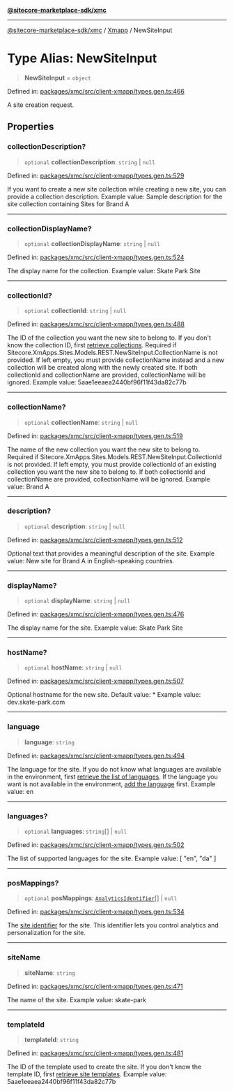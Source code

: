 [**@sitecore-marketplace-sdk/xmc**](../../../../README.md)

***

[@sitecore-marketplace-sdk/xmc](../../../../README.md) / [Xmapp](../README.md) / NewSiteInput

# Type Alias: NewSiteInput

> **NewSiteInput** = `object`

Defined in: [packages/xmc/src/client-xmapp/types.gen.ts:466](https://github.com/Sitecore/marketplace-sdk/blob/main/packages/xmc/src/client-xmapp/types.gen.ts#L466)

A site creation request.

## Properties

### collectionDescription?

> `optional` **collectionDescription**: `string` \| `null`

Defined in: [packages/xmc/src/client-xmapp/types.gen.ts:529](https://github.com/Sitecore/marketplace-sdk/blob/main/packages/xmc/src/client-xmapp/types.gen.ts#L529)

If you want to create a new site collection while creating a new site, you can provide a collection description.
Example value: Sample description for the site collection containing Sites for Brand A

***

### collectionDisplayName?

> `optional` **collectionDisplayName**: `string` \| `null`

Defined in: [packages/xmc/src/client-xmapp/types.gen.ts:524](https://github.com/Sitecore/marketplace-sdk/blob/main/packages/xmc/src/client-xmapp/types.gen.ts#L524)

The display name for the collection.
Example value: Skate Park Site

***

### collectionId?

> `optional` **collectionId**: `string` \| `null`

Defined in: [packages/xmc/src/client-xmapp/types.gen.ts:488](https://github.com/Sitecore/marketplace-sdk/blob/main/packages/xmc/src/client-xmapp/types.gen.ts#L488)

The ID of the collection you want the new site to belong to. If you don't know the collection ID, first [retrieve collections](#tag/Collections/operation/Get).
Required if Sitecore.XmApps.Sites.Models.REST.NewSiteInput.CollectionName is not provided. If left empty, you must provide collectionName instead and a new collection will be created along with the newly created site.
If both collectionId and collectionName are provided, collectionName will be ignored.
Example value: 5aae1eeaea2440bf96f11f43da82c77b

***

### collectionName?

> `optional` **collectionName**: `string` \| `null`

Defined in: [packages/xmc/src/client-xmapp/types.gen.ts:519](https://github.com/Sitecore/marketplace-sdk/blob/main/packages/xmc/src/client-xmapp/types.gen.ts#L519)

The name of the new collection you want the new site to belong to.
Required if Sitecore.XmApps.Sites.Models.REST.NewSiteInput.CollectionId is not provided. If left empty, you must provide collectionId of an existing collection you want the new site to belong to.
If both collectionId and collectionName are provided, collectionName will be ignored.
Example value: Brand A

***

### description?

> `optional` **description**: `string` \| `null`

Defined in: [packages/xmc/src/client-xmapp/types.gen.ts:512](https://github.com/Sitecore/marketplace-sdk/blob/main/packages/xmc/src/client-xmapp/types.gen.ts#L512)

Optional text that provides a meaningful description of the site.
Example value: New site for Brand A in English-speaking countries.

***

### displayName?

> `optional` **displayName**: `string` \| `null`

Defined in: [packages/xmc/src/client-xmapp/types.gen.ts:476](https://github.com/Sitecore/marketplace-sdk/blob/main/packages/xmc/src/client-xmapp/types.gen.ts#L476)

The display name for the site.
Example value: Skate Park Site

***

### hostName?

> `optional` **hostName**: `string` \| `null`

Defined in: [packages/xmc/src/client-xmapp/types.gen.ts:507](https://github.com/Sitecore/marketplace-sdk/blob/main/packages/xmc/src/client-xmapp/types.gen.ts#L507)

Optional hostname for the new site. Default value: *
Example value: dev.skate-park.com

***

### language

> **language**: `string`

Defined in: [packages/xmc/src/client-xmapp/types.gen.ts:494](https://github.com/Sitecore/marketplace-sdk/blob/main/packages/xmc/src/client-xmapp/types.gen.ts#L494)

The language for the site. If you do not know what languages are available in the environment, first [retrieve the list of languages](#tag/Languages/operation/Get).
If the language you want is not available in the environment, [add the language](#tag/Languages/operation/Create) first.
Example value: en

***

### languages?

> `optional` **languages**: `string`[] \| `null`

Defined in: [packages/xmc/src/client-xmapp/types.gen.ts:502](https://github.com/Sitecore/marketplace-sdk/blob/main/packages/xmc/src/client-xmapp/types.gen.ts#L502)

The list of supported languages for the site.
Example value: [
"en",
"da"
]

***

### posMappings?

> `optional` **posMappings**: [`AnalyticsIdentifier`](AnalyticsIdentifier.md)[] \| `null`

Defined in: [packages/xmc/src/client-xmapp/types.gen.ts:534](https://github.com/Sitecore/marketplace-sdk/blob/main/packages/xmc/src/client-xmapp/types.gen.ts#L534)

The [site identifier](https://doc.sitecore.com/xmc/en/users/xm-cloud/manage-personalization-and-analytics-for-sites.html) for the site.
This identifier lets you control analytics and personalization for the site.

***

### siteName

> **siteName**: `string`

Defined in: [packages/xmc/src/client-xmapp/types.gen.ts:471](https://github.com/Sitecore/marketplace-sdk/blob/main/packages/xmc/src/client-xmapp/types.gen.ts#L471)

The name of the site.
Example value: skate-park

***

### templateId

> **templateId**: `string`

Defined in: [packages/xmc/src/client-xmapp/types.gen.ts:481](https://github.com/Sitecore/marketplace-sdk/blob/main/packages/xmc/src/client-xmapp/types.gen.ts#L481)

The ID of the template used to create the site. If you don't know the template ID, first [retrieve site templates](#tag/Sites/operation/GetTemplates).
Example value: 5aae1eeaea2440bf96f11f43da82c77b
